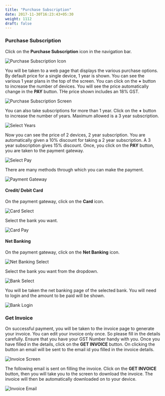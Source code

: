 ```yaml
---
title: "Purchase Subscription"
date: 2017-11-30T16:23:43+05:30
weight: 1112
draft: false
---
```


### Purchase Subscription

Click on the **Purchase Subscription** icon in the navigation bar.

![Purchase Subscription Icon](../../../images/android/purchase_subscription_icon.png "Purchase Subscription Icon")

You will be taken to a web page that displays the various purchase options. By default price for a single device, 1 year is shown. You can see the various 1 year plans in the top of the screen. You can click on the **+** button to increase the number of devices. You will see the price automatically change in the **PAY** button. THe price shown includes an 18% GST.

![Purchase Subscription Screen](../../../images/android/purchase_screen.png "Purchase Subscription Screen")

You can also take subscriptions for more than 1 year. Click on the **+** button to increase the number of years. Maximum allowed is a 3 year subscription.

![Select Years](../../../images/android/years_select.png "Select Years")

Now you can see the price of 2 devices, 2 year subscription. You are automatically given a 10% discount for taking a 2 year subscription. A 3 year subscription gives 15% discount. Once, you click on the **PAY** button, you are taken to the payment gateway.

![Select Pay](../../../images/android/pay_select.png "Select Pay")

There are many methods through which you can make the payment.

![Payment Gateway](../../../images/android/payment_gateway.png "Payment Gateway")

#### Credit/ Debit Card

On the payment gateway, click on the **Card** icon.

![Card Select](../../../images/android/card_select.png "Card Select")

Select the bank you want.

![Card Pay](../../../images/android/card_pay.png "Card Pay")

#### Net Banking

On the payment gateway, click on the **Net Banking** icon.

![Net Banking Select](../../../images/android/net_banking_select.png "Net Banking Select")

Select the bank you want from the dropdown.

![Bank Select](../../../images/android/bank_payment_select.png "Bank Select")

You will be taken the net banking page of the selected bank. You will need to login and the amount to be paid will be shown.

![Bank Login](../../../images/android/hdfc_login.png "Bank Login")


### Get Invoice

On successful payment, you will be taken to the invoice page to generate your invoice. You can edit your invoice only once. So please fill in the details carefully. Ensure that you have your GST Number handy with you. Once you have filled in the details, click on the **GET INVOICE** button. On clicking the button an email will be sent to the email id you filled in the invoice details.

![Invoice Screen](../../../images/android/invoice_screen.png "Invoice Screen")

The following email is sent on filling the invoice. Click on the **GET INVOICE** button, then you will take you to the screen to download the invoice. The invoice will then be automatically downloaded on to your device.

![Invoice Email](../../../images/android/get_invoice_email.png "Invoice Email")